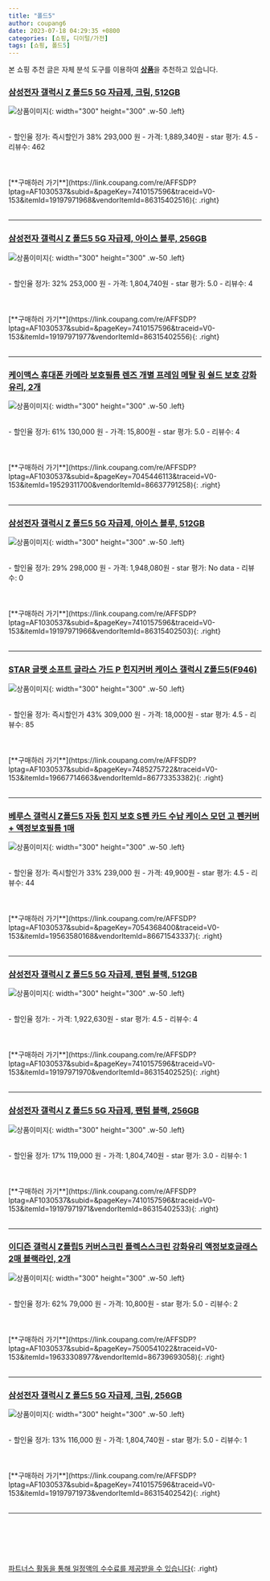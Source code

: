 ```yaml
---
title: "폴드5"
author: coupang6
date: 2023-07-18 04:29:35 +0800
categories: [쇼핑, 디이털/가전]
tags: [쇼핑, 폴드5]
---
```


본 쇼핑 추천 글은 자체 분석 도구를 이용하여 [**상품**](https://link.coupang.com/a/bao1ui)을 추천하고 있습니다.

### [삼성전자 갤럭시 Z 폴드5 5G 자급제, 크림, 512GB](https://link.coupang.com/re/AFFSDP?lptag=AF1030537&subid=&pageKey=7410157596&traceid=V0-153&itemId=19197971968&vendorItemId=86315402516)

![상품이미지](https://thumbnail10.coupangcdn.com/thumbnails/remote/230x230ex/image/retail/images/3045179294038857-658c0926-f9c9-4207-ab6e-da3de928b93d.jpg){: width="300" height="300" .w-50 .left}


<br>
- 할인율 정가: 즉시할인가 38%  293,000   원
- 가격: 1,889,340원
- star 평가: 4.5
- 리뷰수: 462
<br>
<br>
<br>
<br>
[**구매하러 가기**](https://link.coupang.com/re/AFFSDP?lptag=AF1030537&subid=&pageKey=7410157596&traceid=V0-153&itemId=19197971968&vendorItemId=86315402516){: .right}
<br>
<br>

---

### [삼성전자 갤럭시 Z 폴드5 5G 자급제, 아이스 블루, 256GB](https://link.coupang.com/re/AFFSDP?lptag=AF1030537&subid=&pageKey=7410157596&traceid=V0-153&itemId=19197971977&vendorItemId=86315402556)

![상품이미지](https://thumbnail8.coupangcdn.com/thumbnails/remote/230x230ex/image/retail/images/7124597910103427-ec9d882b-05af-46d9-90f8-f3dd317e6f95.jpg){: width="300" height="300" .w-50 .left}


<br>
- 할인율 정가: 32%  253,000   원
- 가격: 1,804,740원
- star 평가: 5.0
- 리뷰수: 4
<br>
<br>
<br>
<br>
[**구매하러 가기**](https://link.coupang.com/re/AFFSDP?lptag=AF1030537&subid=&pageKey=7410157596&traceid=V0-153&itemId=19197971977&vendorItemId=86315402556){: .right}
<br>
<br>

---

### [케이맥스 휴대폰 카메라 보호필름 렌즈 개별 프레임 메탈 링 쉴드 보호 강화유리, 2개](https://link.coupang.com/re/AFFSDP?lptag=AF1030537&subid=&pageKey=7045446113&traceid=V0-153&itemId=19529311700&vendorItemId=86637791258)

![상품이미지](https://thumbnail6.coupangcdn.com/thumbnails/remote/230x230ex/image/vendor_inventory/45af/68a6dfe4dad9d4ec4d05dd004d9cb16066b53291b82ba1c56e37bc406a8f.jpg){: width="300" height="300" .w-50 .left}


<br>
- 할인율 정가: 61%  130,000   원
- 가격: 15,800원
- star 평가: 5.0
- 리뷰수: 4
<br>
<br>
<br>
<br>
[**구매하러 가기**](https://link.coupang.com/re/AFFSDP?lptag=AF1030537&subid=&pageKey=7045446113&traceid=V0-153&itemId=19529311700&vendorItemId=86637791258){: .right}
<br>
<br>

---

### [삼성전자 갤럭시 Z 폴드5 5G 자급제, 아이스 블루, 512GB](https://link.coupang.com/re/AFFSDP?lptag=AF1030537&subid=&pageKey=7410157596&traceid=V0-153&itemId=19197971966&vendorItemId=86315402503)

![상품이미지](https://thumbnail9.coupangcdn.com/thumbnails/remote/230x230ex/image/retail/images/469451567099056-2889fd9f-7dfc-40e5-9f8d-26943fc9d85f.jpg){: width="300" height="300" .w-50 .left}


<br>
- 할인율 정가: 29%  298,000   원
- 가격: 1,948,080원
- star 평가: No data
- 리뷰수: 0
<br>
<br>
<br>
<br>
[**구매하러 가기**](https://link.coupang.com/re/AFFSDP?lptag=AF1030537&subid=&pageKey=7410157596&traceid=V0-153&itemId=19197971966&vendorItemId=86315402503){: .right}
<br>
<br>

---

### [STAR 글랫 소프트 글라스 가드 P 힌지커버 케이스 갤럭시 Z폴드5(F946)](https://link.coupang.com/re/AFFSDP?lptag=AF1030537&subid=&pageKey=7485275722&traceid=V0-153&itemId=19667714663&vendorItemId=86773353382)

![상품이미지](https://thumbnail9.coupangcdn.com/thumbnails/remote/230x230ex/image/vendor_inventory/9709/286f4988acb560887ff958733b287a221d25819f8d56c48d8866002d49a6.jpg){: width="300" height="300" .w-50 .left}


<br>
- 할인율 정가: 즉시할인가 43%  309,000   원
- 가격: 18,000원
- star 평가: 4.5
- 리뷰수: 85
<br>
<br>
<br>
<br>
[**구매하러 가기**](https://link.coupang.com/re/AFFSDP?lptag=AF1030537&subid=&pageKey=7485275722&traceid=V0-153&itemId=19667714663&vendorItemId=86773353382){: .right}
<br>
<br>

---

### [베루스 갤럭시 Z폴드5 자동 힌지 보호 S펜 카드 수납 케이스 모던 고 펜커버 + 액정보호필름 1매](https://link.coupang.com/re/AFFSDP?lptag=AF1030537&subid=&pageKey=7054368400&traceid=V0-153&itemId=19563580168&vendorItemId=86671543337)

![상품이미지](https://thumbnail7.coupangcdn.com/thumbnails/remote/230x230ex/image/vendor_inventory/066d/c5736eba93d322afcac0bf3f27558817af09bd6506543ebc471fe33a3796.jpg){: width="300" height="300" .w-50 .left}


<br>
- 할인율 정가: 즉시할인가 33%  239,000   원
- 가격: 49,900원
- star 평가: 4.5
- 리뷰수: 44
<br>
<br>
<br>
<br>
[**구매하러 가기**](https://link.coupang.com/re/AFFSDP?lptag=AF1030537&subid=&pageKey=7054368400&traceid=V0-153&itemId=19563580168&vendorItemId=86671543337){: .right}
<br>
<br>

---

### [삼성전자 갤럭시 Z 폴드5 5G 자급제, 팬텀 블랙, 512GB](https://link.coupang.com/re/AFFSDP?lptag=AF1030537&subid=&pageKey=7410157596&traceid=V0-153&itemId=19197971970&vendorItemId=86315402525)

![상품이미지](https://thumbnail7.coupangcdn.com/thumbnails/remote/230x230ex/image/retail/images/7035859649379167-c47fca3b-bc57-4bbb-b111-49657d9e18a0.jpg){: width="300" height="300" .w-50 .left}


<br>
- 할인율 정가: 
- 가격: 1,922,630원
- star 평가: 4.5
- 리뷰수: 4
<br>
<br>
<br>
<br>
[**구매하러 가기**](https://link.coupang.com/re/AFFSDP?lptag=AF1030537&subid=&pageKey=7410157596&traceid=V0-153&itemId=19197971970&vendorItemId=86315402525){: .right}
<br>
<br>

---

### [삼성전자 갤럭시 Z 폴드5 5G 자급제, 팬텀 블랙, 256GB](https://link.coupang.com/re/AFFSDP?lptag=AF1030537&subid=&pageKey=7410157596&traceid=V0-153&itemId=19197971971&vendorItemId=86315402533)

![상품이미지](https://thumbnail6.coupangcdn.com/thumbnails/remote/230x230ex/image/retail/images/558124979473037-0a3331b2-6a9e-44e2-a074-9f59f1fcdb74.jpg){: width="300" height="300" .w-50 .left}


<br>
- 할인율 정가: 17%  119,000   원
- 가격: 1,804,740원
- star 평가: 3.0
- 리뷰수: 1
<br>
<br>
<br>
<br>
[**구매하러 가기**](https://link.coupang.com/re/AFFSDP?lptag=AF1030537&subid=&pageKey=7410157596&traceid=V0-153&itemId=19197971971&vendorItemId=86315402533){: .right}
<br>
<br>

---

### [이디즌 갤럭시 Z플립5 커버스크린 플렉스스크린 강화유리 액정보호글래스 2매 블랙라인, 2개](https://link.coupang.com/re/AFFSDP?lptag=AF1030537&subid=&pageKey=7500541022&traceid=V0-153&itemId=19633308977&vendorItemId=86739693058)

![상품이미지](https://thumbnail6.coupangcdn.com/thumbnails/remote/230x230ex/image/vendor_inventory/4f85/0962ee8b2ba47700573c54ce2258594e31b12b799ced2ec9e05a929a3363.jpg){: width="300" height="300" .w-50 .left}


<br>
- 할인율 정가: 62%  79,000   원
- 가격: 10,800원
- star 평가: 5.0
- 리뷰수: 2
<br>
<br>
<br>
<br>
[**구매하러 가기**](https://link.coupang.com/re/AFFSDP?lptag=AF1030537&subid=&pageKey=7500541022&traceid=V0-153&itemId=19633308977&vendorItemId=86739693058){: .right}
<br>
<br>

---

### [삼성전자 갤럭시 Z 폴드5 5G 자급제, 크림, 256GB](https://link.coupang.com/re/AFFSDP?lptag=AF1030537&subid=&pageKey=7410157596&traceid=V0-153&itemId=19197971973&vendorItemId=86315402542)

![상품이미지](https://thumbnail6.coupangcdn.com/thumbnails/remote/230x230ex/image/retail/images/7124626279966681-7abb1423-383a-4afe-9593-c7814148e026.jpg){: width="300" height="300" .w-50 .left}


<br>
- 할인율 정가: 13%  116,000   원
- 가격: 1,804,740원
- star 평가: 5.0
- 리뷰수: 1
<br>
<br>
<br>
<br>
[**구매하러 가기**](https://link.coupang.com/re/AFFSDP?lptag=AF1030537&subid=&pageKey=7410157596&traceid=V0-153&itemId=19197971973&vendorItemId=86315402542){: .right}
<br>
<br>

---
<br><br><br><br><br> [파트너스 활동을 통해 일정액의 수수료를 제공받을 수 있습니다](https://link.coupang.com/a/bao1ui){: .right}